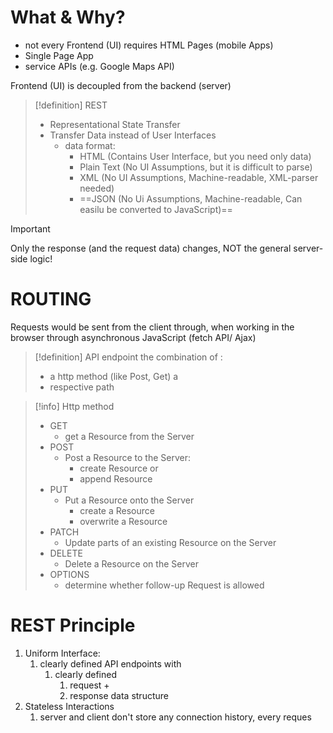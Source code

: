 # What & Why?
- not every Frontend (UI) requires HTML Pages (mobile Apps)
- Single Page App
- service APIs (e.g. Google Maps API)

Frontend (UI) is decoupled from the backend (server)

>[!definition] REST
>- Representational State Transfer
>- Transfer Data instead of User Interfaces
>	- data format:
>		- HTML (Contains User Interface, but you need only data)
>		- Plain Text (No UI Assumptions, but it is difficult to parse)
>		- XML (No UI Assumptions, Machine-readable, XML-parser needed)
>		- ==JSON (No Ui Assumptions, Machine-readable, Can easilu be converted to JavaScript)==


>[!important]
>Only the response (and the request data) changes, NOT the general server-side logic!

# ROUTING
Requests would be sent from the client through, when working in the browser through asynchronous JavaScript (fetch API/ Ajax)

>[!definition] API endpoint
> the combination of :
> 	- a http method (like Post, Get) a
> 	- respective path

>[!info] Http method
>- GET
>	- get a Resource from the Server
>- POST
>	- Post a Resource to the Server:
>		- create Resource or
>		- append Resource
>- PUT
>	- Put a Resource onto the Server
>		- create a Resource
>		- overwrite a Resource
>- PATCH
>	- Update parts of an existing Resource on the Server
>- DELETE
>	- Delete a Resource on the Server
>- OPTIONS
>	- determine whether follow-up Request is allowed 


# REST Principle
1. Uniform Interface:
	1. clearly defined API endpoints with
		1. clearly defined 
			1. request + 
			2. response data structure
2. Stateless Interactions
	1. server and client don't store any connection history, every reques

















